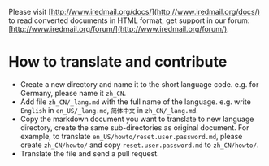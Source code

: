Please visit [http://www.iredmail.org/docs/](http://www.iredmail.org/docs/)
to read converted documents in HTML format, get support in our forum:
[http://www.iredmail.org/forum/](http://www.iredmail.org/forum/).

# How to translate and contribute

* Create a new directory and name it to the short language code. e.g. for
  Germany, please name it `zh_CN`.
* Add file `zh_CN/_lang.md` with the full name of the language. e.g.
  write `English` in `en_US/_lang.md`, `简体中文` in `zh_CN/_lang.md`.
* Copy the markdown document you want to translate to new language directory,
  create the same sub-directories as original document. For example, to
  translate `en_US/howto/reset.user.password.md`, please create
  `zh_CN/howto/` and copy `reset.user.password.md` to `zh_CN/howto/`.
* Translate the file and send a pull request.
